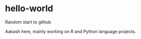 # hello-world
Random start to github

Aakash here, mainly working on R and Python language projects.  

<html markdown="1">
<head markdown="1">
<!-- Global site tag (gtag.js) - Google Analytics -->
<script async src="https://www.googletagmanager.com/gtag/js?id=UA-137259790-1"></script>
<script>
  window.dataLayer = window.dataLayer || [];
  function gtag(){dataLayer.push(arguments);}
  gtag('js', new Date());

  gtag('config', 'UA-137259790-1');
</script>
</head>
</html markdown="1">




